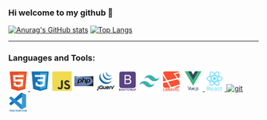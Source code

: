 ### Hi welcome to my github 👋
[![Anurag's GitHub stats](https://github-readme-stats.vercel.app/api?username=samankassou&count_private=true&show_icons=true)](https://github.com/samankassou/github-readme-stats) [![Top Langs](https://github-readme-stats.vercel.app/api/top-langs/?username=samankassou&layout=compact)](https://github.com/samankassou/github-readme-stats)

<hr>
<h3 align="left">Languages and Tools:</h3>
<p align="left">
   <a href="https://www.w3schools.com/html/" target="_blank"> <img src="https://github.com/devicons/devicon/blob/master/icons/html5/html5-original.svg" alt="html5" width="40" height="40"/> </a>
  <a href="https://www.w3schools.com/css/" target="_blank"> <img src="https://github.com/devicons/devicon/blob/master/icons/css3/css3-original.svg" alt="css3" width="40" height="40"/></a> 
  <a href="https://www.w3schools.com/js/" target="_blank"> <img src="https://github.com/devicons/devicon/blob/master/icons/javascript/javascript-original.svg" alt="javascript" width="40" height="40"/></a> 
   <a href="https://www.w3schools.com/php/" target="_blank"> <img src="https://github.com/devicons/devicon/blob/master/icons/php/php-original.svg" alt="php" width="40" height="40"/></a> 
  <a href="https://www.w3schools.com/jquery/" target="_blank"> <img src="https://github.com/devicons/devicon/blob/master/icons/jquery/jquery-original-wordmark.svg" alt="jquery" width="40" height="40"/></a> 
  <a href="https://www.w3schools.com/bootstrap/" target="_blank"> <img src="https://github.com/devicons/devicon/blob/master/icons/bootstrap/bootstrap-plain-wordmark.svg" alt="bootstrap" width="40" height="40"/></a> 
   <a href="https://tailwindcss.com/" target="_blank"> <img src="https://github.com/devicons/devicon/blob/master/icons/tailwindcss/tailwindcss-plain.svg" alt="tailwindcss" width="40" height="40"/></a> 
  <a href="https://laravel.com/" target="_blank"> <img src="https://github.com/devicons/devicon/blob/master/icons/laravel/laravel-plain-wordmark.svg" alt="laravel" width="40" height="40"/></a> 
  <a href="https://vuejs.org/" target="_blank"> <img src="https://github.com/devicons/devicon/blob/master/icons/vuejs/vuejs-original-wordmark.svg" alt="vuejs" width="40" height="40"/> </a>
   <a href="https://reactjs.org/" target="_blank"> <img src="https://github.com/devicons/devicon/blob/master/icons/react/react-original-wordmark.svg" alt="reactjs" width="40" height="40"/> </a>
   <a href="https://git-scm.com/" target="_blank"> <img src="https://www.vectorlogo.zone/logos/git-scm/git-scm-icon.svg" alt="git" width="40" height="40"/> </a>
    <a href="https://code.visualstudio.com/" target="_blank"> <img src="https://github.com/devicons/devicon/blob/master/icons/vscode/vscode-original-wordmark.svg" alt="git" width="40" height="40"/> </a>
</p>

